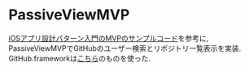 # PassiveViewMVP
[iOSアプリ設計パターン入門のMVPのサンプルコード](https://github.com/peaks-cc/iOS_architecture_samplecode/tree/master/06)を参考に, 
PassiveViewMVPでGitHubのユーザー検索とリポジトリ一覧表示を実装. GitHub.frameworkは[こちら](https://github.com/peaks-cc/iOS_architecture_samplecode/tree/master/GitHub)のものを使った.
